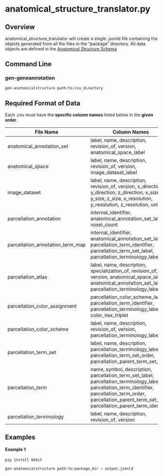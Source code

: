 # anatomical_structure_translator.py

## Overview
anatomical_structure_translator will create a single .jsonld file containing the objects generated from all the files in the “package” directory. All data objects are defined in the [Anatomical Structure Schema](https://brain-bican.github.io/models/index_anatomical_structure/)

## Command Line
### gen-geneannotation
```python
gen-anatomicalstructure path/to/csv_directory
```

## Required Format of Data
Each .csv must have the **specific column names** listed below in the **given order**.

| File Name                            | Column Names                                                                                                |
|--------------------------------------|-------------------------------------------------------------------------------------------------------------|
| anatomical_annotation_set        | label, name, description, revision_of, version, anatomical_space_label                                       |
| anatomical_space                | label, name, description, revision_of, version, image_dataset_label                                          |
| image_dataset                   | label, name, description, revision_of, version, x_direction, y_direction, z_direction, x_size, y_size, z_size, x_resolution, y_resolution, z_resolution, unit |
| parcellation_annotation          | internal_identifier, anatomical_annotation_set_label, voxel_count                                            |
| parcellation_annotation_term_map | internal_identifier, anatomical_annotation_set_label, parcellation_term_identifier, parcellation_term_set_label, parcellation_terminology_label |
| parcellation_atlas              | label, name, description, specialization_of, revision_of, version, anatomical_space_label, anatomical_annotation_set_label, parcellation_terminology_label |
| parcellation_color_assignment    | parcellation_color_scheme_label, parcellation_term_identifier, parcellation_terminology_label, color_hex_triplet |
| parcellation_color_scheme        | label, name, description, revision_of, version, parcellation_terminology_label                               |
| parcellation_term_set            | label, name, description, parcellation_terminology_label, parcellation_term_set_order, parcellation_parent_term_set_label |
| parcellation_term                | name, symbol, description, parcellation_term_set_label, parcellation_terminology_label, parcellation_term_identifier, parcellation_term_order, parcellation_parent_term_set_label, parcellation_parent_term_identifier |
| parcellation_terminology         | label, name, description, revision_of, version                                                               |


## Examples
#### Example 1 

```python
pip install bkbit

gen-anatomicalstructure path/to/package_dir > output.jsonld
```

